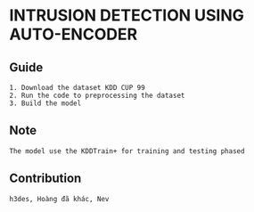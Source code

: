 # INTRUSION DETECTION USING AUTO-ENCODER

## Guide 
    1. Download the dataset KDD CUP 99
    2. Run the code to preprocessing the dataset
    3. Build the model 

## Note
    The model use the KDDTrain+ for training and testing phased

## Contribution 
    h3des, Hoàng đã khác, Nev
